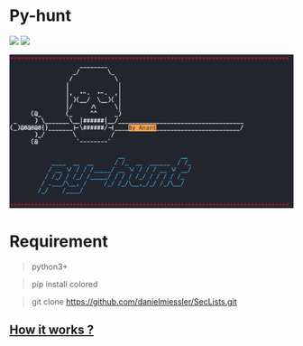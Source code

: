 # Py-hunt
![](https://img.shields.io/pypi/pyversions/3)
![](https://img.shields.io/badge/Checked-Linux-orange)

![](https://github.com/Anant1711/web/blob/master/images/pyhunt/banner11.png)

# Requirement
  > python3+
  
  > pip install colored
  
  >git clone https://github.com/danielmiessler/SecLists.git
  
[<h2> How it works ? </h2>](https://anant1711.github.io/web/pyhunt.html) 

  
